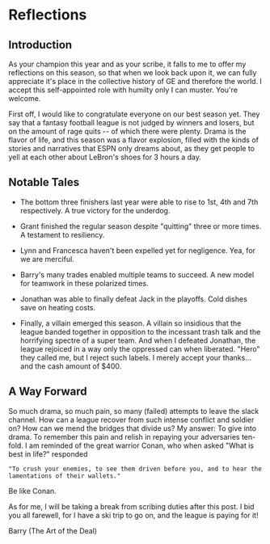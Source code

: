 # Reflections

## Introduction

As your champion this year and as your scribe, it falls to me to offer my reflections on this season, so that when we look back upon it, we can fully appreciate it's place in the collective history of GE and therefore the world.  I accept this self-appointed role with humilty only I can muster.  You're welcome.

First off, I would like to congratulate everyone on our best season yet.  They say that a fantasy football league is not judged by winners and losers, but on the amount of rage quits -- of which there were plenty.  Drama is the flavor of life, and this season was a flavor explosion, filled with the kinds of stories and narratives that ESPN only dreams about, as they get people to yell at each other about LeBron's shoes for 3 hours a day.

## Notable Tales

* The bottom three finishers last year were able to rise to 1st, 4th and 7th respectively.  A true victory for the underdog.

* Grant finished the regular season despite "quitting" three or more times.  A testament to resiliency.

* Lynn and Francesca haven't been expelled yet for negligence.  Yea, for we are merciful.

* Barry's many trades enabled multiple teams to succeed.  A new model for teamwork in these polarized times.

* Jonathan was able to finally defeat Jack in the playoffs.  Cold dishes save on heating costs.

* Finally, a villain emerged this season.  A villain so insidious that the league banded together in opposition to the incessant trash talk and the horrifying spectre of a super team.  And when I defeated Jonathan, the league rejoiced in a way only the oppressed can when liberated.  "Hero" they called me, but I reject such labels. I merely accept your thanks... and the cash amount of $400.

## A Way Forward

So much drama, so much pain, so many (failed) attempts to leave the slack channel.  How can a league recover from such intense conflict and soldier on?  How can we mend the bridges that divide us?  My answer:  To give into drama.  To remember this pain and relish in repaying your adversaries ten-fold.  I am reminded of the great warrior Conan, who when asked "What is best in life?" responded

    "To crush your enemies, to see them driven before you, and to hear the lamentations of their wallets."

Be like Conan.

As for me, I will be taking a break from scribing duties after this post.  I bid you all farewell, for I have a ski trip to go on, and the league is paying for it!

Barry (The Art of the Deal)
